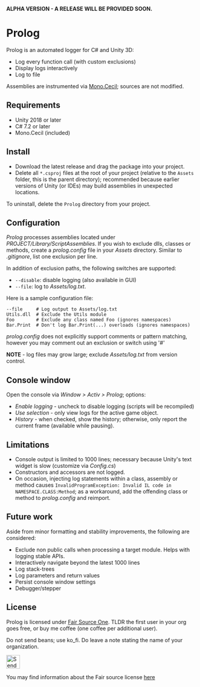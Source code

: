 **ALPHA VERSION - A RELEASE WILL BE PROVIDED SOON.**

# Prolog

Prolog is an automated logger for C# and Unity 3D:
- Log every function call (with custom exclusions)
- Display logs interactively
- Log to file

Assemblies are instrumented via [Mono.Cecil](https://github.com/jbevain/cecil); sources are not modified.

## Requirements

- Unity 2018 or later
- C# 7.2 or later
- Mono.Cecil (included)

## Install

- Download the latest release and drag the package into your project.
- Delete all `*.csproj` files at the root of your project (relative to the `Assets` folder, this is the parent directory); recommended because earlier versions of Unity (or IDEs) may build assemblies in unexpected locations.

To uninstall, delete the `Prolog` directory from your project.

## Configuration

*Prolog* processes assemblies located under *PROJECT/Library/ScriptAssemblies*. If you wish to exclude dlls, classes or methods, create a *prolog.config* file in your *Assets* directory. Similar to *.gitignore*, list one exclusion per line.

In addition of exclusion paths, the following switches are supported:

- `--disable`: disable logging (also available in GUI)
- `--file`: log to *Assets/log.txt*.

Here is a sample configuration file:

```
--file     # Log output to Assets/log.txt
Utils.dll  # Exclude the Utils module
Foo        # Exclude any class named Foo (ignores namespaces)
Bar.Print  # Don't log Bar.Print(...) overloads (ignores namespaces)
```

*prolog.config* does not explicitly support comments or pattern matching, however you may comment out an exclusion or switch using '#'

**NOTE** - log files may grow large; exclude *Assets/log.txt* from version control.

## Console window

Open the console via *Window > Activ > Prolog*; options:

- *Enable logging* - uncheck to disable logging (scripts will be recompiled)
- *Use selection* - only view logs for the active game object.
- *History* - when checked, show the history; otherwise, only report the current frame (available while pausing).

## Limitations

- Console output is limited to 1000 lines; necessary because Unity's text widget is slow (customize via *Config.cs*)
- Constructors and accessors are not logged.
- On occasion, injecting log statements within a class, assembly or method causes `InvalidProgramException: Invalid IL code in NAMESPACE.CLASS:Method`; as a workaround, add the offending class or method to *prolog.config* and reimport.

## Future work

Aside from minor formatting and stability improvements, the following are considered:

- Exclude non public calls when processing a target module. Helps with logging stable APIs.
- Interactively navigate beyond the latest 1000 lines
- Log stack-trees
- Log parameters and return values
- Persist console window settings
- Debugger/stepper

## License

Prolog is licensed under [Fair Source One](LICENSE). TLDR the first user in your org goes free, or buy me coffee (one coffee per additional user).

Do not send beans; use ko_fi. Do leave a note stating the name of your organization.

<a href='https://ko-fi.com/A0114I97' target='_blank'><img height='36' style='border:0px;height:36px;' src='https://az743702.vo.msecnd.net/cdn/kofi1.png?v=2' border='0' alt='Send a tip' /></a>

You may find information about the Fair source license [here](https://fair.io)
